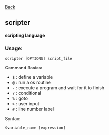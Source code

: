 [Back](./)

## scripter

#### scripting language

### Usage:
```
scripter [OPTIONS] script_file
```

Command Basics:
- `$` : define a variable
- `@` : run a os routine
- `-` : execute a program and wait for it to finish
- `?` : conditional
- `%` : goto
- `>` : user input
- `#` : line number label

Syntax:
```
$variable_name [expression]
```

